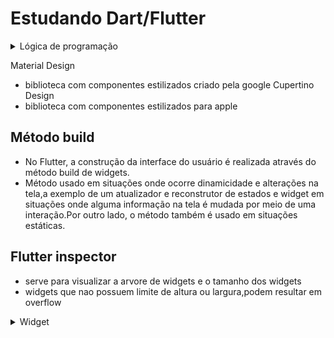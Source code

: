 # Estudando Dart/Flutter

<details>
 <summary>Lógica de programação</summary>

 <details>
  <summary>Future</summary>

  O método Future é utilizado para realizar operações assíncronas
  
  ```
  Future<TipoRetorno> nomeFuncao(Tipo parametro parametero) async {
   
   return someValue;  // ou throw SomeException;
  }

  ```
  
 </details>
</details>

Material Design
 - biblioteca com componentes estilizados criado pela google
Cupertino Design
 - biblioteca com componentes estilizados para apple

## Método build
 - No Flutter, a construção da interface do usuário é realizada através do método build de widgets.
 - Método usado em situações onde ocorre dinamicidade e alterações na tela,a exemplo de um atualizador e reconstrutor de estados e widget em situações onde alguma informação na tela é mudada por meio de uma interação.Por outro lado, o  método também é usado em situações estáticas.

## Flutter inspector
 - serve para visualizar a arvore de widgets e o tamanho dos widgets
 - widgets que nao possuem limite de altura ou largura,podem resultar em overflow

<details>
 <summary>Widget</summary>

 

 ## Widget
 - Um widget pode ser interpretado como as tags html que exibem algum tipo de conteúdo ou agrupam conteúdos,exemplo: textos, botoẽs, divs, imagem e etc.

### StatefulWidget
  - Widget utilizado em situações em que parte da interface do usuário precisa ser atualizada dinâmicamente, exemplo: Ao clicar em um botão, +1 deve ser incrementado em uma variável e exibido na tela.

#### createState()
 - createState() é chamado uma vez durante a inicialização do widget.
 - Ele deve retornar uma nova instância de uma classe que estende State.
 - A instância da classe de estado fica associada a um único widget e é usada para armazenar e gerenciar o estado mutável desse widget.

#### Classe que implementa StatefulWidget
 - Responsável por definir a estrutura e configurações de armazenamento de estado.

#### Classe que implementa State
 - Responsável por manter o estado.

```dart
import 'package:flutter/material.dart';

void main() {
  runApp(const MyApp());
}

class MyApp extends StatelessWidget{
  
  
  const MyApp({Key? key}) : super(key: key);

  @override
  Widget build(BuildContext context){

    return MaterialApp(
      title:'AULA 2',
      home: Scaffold(
        appBar: AppBar(
          title: Text('StateFullWidget'),
        ),
        body: Teste(),
        
      )
    );
  }
}

class Teste extends StatefulWidget{
  const Teste({Key? key}) : super(key: key);

  @override
  _Teste createState() => _Teste();
}

class _Teste extends State<Teste>{
  int contador = 0;

  void _incrementador(){
    setState((){
      contador++;
    });
  }


  @override
  Widget build(BuildContext context){
    return Container(
      child: Column(
        children: [
          Text('contado: ${contador}'),
          ElevatedButton(
            onPressed: (){_incrementador();},
            child: Text('Clique em mim!'))
        ]
      )
    );
  }  
}
```
 

### Tipos de widgets

#### Container
 - Um Container é um agrupador de widgets, a exemplo de uma div.
 - O comportamento padrão de um container é ocupar todo espaço do seu componente pai, então em casos de Containers aninhados, pode ocorrer comportamentos não esperados, como sopreposição.

#### Column

#### Stack
 - O Widget Stack é uma alternativa ao Container. O Stack permite agrupamento de widgets e aninhamento de outras Stacks
 - O Stack sozinho não possui dimensāo e dessa forma não é possível definir uma cor de fundo.O Stack só possui dimensão se ele possuir um filho ou seja filho de outro widget, a exemplo de um Container.

#### Exemplo de estilização de Container
```dart

 Container(
  width: 200.0,
  height: 100.0,
  color: Colors.blue,
  alignment: Alignment.center,
  margin: EdgeInsets.all(16.0),
  padding: EdgeInsets.symmetric(horizontal: 8.0, vertical: 12.0),
  child: Text(
    'Olá, Mundo!',
    style: TextStyle(color: Colors.white),
  ),
)

```
#### Exemplo de estilização de um widget Text
```dart
Text(
  'Olá, Mundo!',
  style: TextStyle(
    fontSize: 20.0,
    fontWeight: FontWeight.bold,
    color: Colors.blue,
  ),
  textAlign: TextAlign.center,
)
```

#### Padding
 - Existe duas formas de usar o padding:Adicionando padding em um widget como um Stack e adicionando padding a um componente que possui vários widgets.

*Adicionando Padding a um Container*
```dart
Container(
  padding: EdgeInsets.all(8.0), // Adiciona padding de 8 pixels em todos os lados
  child: // Seu conteúdo aqui,
)

```
*Adicionando padding a um componente com vários widgets*
```dart
Padding(
  padding: EdgeInsets.all(8.0), // Adiciona padding de 8 pixels em todos os lados
  child: Row(
    children: [
      // Seus widgets da linha aqui
    ],
  ),
)

```

#### ListView
 - O ListView serve para criar uma coluna dinâmica de widgets e permite a rolagem da tela.

*Componente Tarefa*
```dart
class Tarefa extends StatelessWidget {
  
  final String nome;
  const Tarefa(this.nome, {Key? key}) : super(key: key);

  @override
  Widget build(BuildContext context) {
    return Padding(
      padding: const EdgeInsets.all(8.0),
      child: Container(
        child: Stack(
          children: [
          // O último container está sobreposto em cima do primeiro
            Container(
              color: Colors.blue,
              height: 140,
            ),
            Container(
              color: Colors.white30,
              height: 100,
              child: Row(
                mainAxisAlignment: MainAxisAlignment.spaceBetween,
                children: [
                  Container(
                    color: Colors.black26,
                    width: 72,
                    height: 100,
                  ),
                  Text(nome),
                  ElevatedButton(
                    onPressed: () {},
                    child: const Icon(Icons.arrow_drop_up),
                  ),
                ],
              ),
            ),
          ],
        ),
      ),
    );
  }   
}
```
```dart
lass MyApp extends StatelessWidget {
  const MyApp({Key? key});

  @override
  Widget build(BuildContext context) {
    return MaterialApp(
      title: 'Flutter Demo',
      theme: ThemeData(
        primarySwatch: Colors.green,
      ),
      home: Scaffold(
          appBar: AppBar(
            title: const Text('Minhas tarefas'),
          ),
          body: ListView(
            children: [
              Tarefa('Aprendendo Java'),
              Tarefa('Aprendendo Flutter'),
              Tarefa('Aprendendo Kotlin'),
              Tarefa('Aprendendo Kotlin'),
              Tarefa('Aprendendo Kotlin'),
              Tarefa('Aprendendo Kotlin'),
              Tarefa('Aprendendo Kotlin'),
              Tarefa('Aprendendo Kotlin'),
              Tarefa('Aprendendo Kotlin')
            ]
          ),
          floatingActionButton: FloatingActionButton(onPressed: () {})),
    );
  }
}
```

#### Scaffold, material design
 - Scaffold é um widget que fornece uma estrutura visual básica para um aplicativo móvel. Ele serve como um "esqueleto" para o layout da sua interface do usuário.
 
##### Elementos que Scaffold disponibiliza

##### AppBar
 - É a barra superior que geralmente contém o título do aplicativo e possivelmente ações, como botões de navegação ou de ação.
 
##### Body
 - É a área principal do conteúdo da tela. Pode conter qualquer widget, como listas, colunas, linhas, etc. É definida usando a propriedade body.
 
##### home
 - Define qual será a tela inicial do aplicativo
 - home serve para indicar que a tela inicial será definida por Scaffold

<details>
 <summary>Formulários</summary>

 ## Formulários

 ### Manipulando inputs

 #### TextFormField
 ##### Controller
  - A Classe TextEditingController permite controlar e manipular o texto no campo de entrada ```TextFormField``` e o Controller é a instância dessa classe.

 ##### Como usar o método onChanged

 *Utilizando onChanged para monitorar um input*

  - onChanged recebe em seu parâmetro o atributo text da classe TextEditingController e no seu escopo recebe o método setState para atualizar em especifico o valor de inputImgController.text.
 
 ```dart
 class CarregadorImg extends StatefulWidget{

  @override
  _CarregadorImg createState() => _CarregadorImg();
}

class _CarregadorImg extends State<CarregadorImg>{

  TextEditingController inputImgController = TextEditingController();
  //late String valueInputImg;
  
  @override
  Widget build(BuildContext context){
    return Container(
      child: Column(
        children: [
          TextFormField(
            controller: inputImgController,
            onChanged: (text){
              setState((){});
            },
            decoration: InputDecoration(
              labelText: 'Digite a URL da imagem.'),
              
          ),
          Container(
            height: 100,
            width: 100,
            child: inputImgController.text.isNotEmpty ? Image.network(
              inputImgController.text,
              fit: BoxFit.cover,
            ) : Container(),
          ),
          // TextButton(onPressed: (){}, child: Text('Clique aqui')),  
        ],
      )
    );
  }
}
```

###### Principais funcionalidades  do Controller
 - Recuperar o Texto Atual
```dart
TextEditingController nomeController = TextEditingController();
String valueInput = nomeController.text;

TextFormField(
  controller: nomeController
)
```
*Exemplo*
```dart
class Form extends StatefulWidget{

  @override
  _Form createState() => _Form(); 
}

class _Form extends State<Form>{
  TextEditingController nomeController = TextEditingController();

  @override
  Widget build(BuildContext context){

    return Container(
      child: Column(
        children: [
          TextFormField(
            controller: nomeController,
            decoration: InputDecoration(labelText: 'Digite algo'),
          ),
          TextButton(onPressed: (){print(nomeController.text);}, child: Text('Clique aqui'))
        ]
      )
    );

  }

}
```
##### validator
 - Fornece uma função de validação que verifica se o valor inserido no campo de texto é válido.
 - Deve retornar uma String com uma mensagem de erro se não foi válido e null se for válido.
 - O parâmetro value na função de validação contém o valor inserido no input.
 
#### Widget Form
 - Utilizado para agrupar e gerenciar widgets de entrada  de dados, de modo a facilitar a validação e o envio.

**GlobalKey**
 - A classe GlobalKey é uma chave global que pode ser usada para se comunicar com um objeto específico, independentemente de onde ele esteja na hierarquia de widgets.
 
**GlobalKey<State>**, subclasse de globalkey
 - Utilizada quando um widget possui um estado que você deseja acessar de fora do widget em que ele está.

**Validate**
 - O método validate percorre todos os validadores dos widgets de entrada dentro do Form e retorna true se todos os widgets são válidos.

```dart
Form(
  key: _formKey,
  child: Column(
    children: [
      // Adicione seus widgets de entrada aqui
      TextFormField(
       validator: (value) {
        if (value == null || value.isEmpty) {
         return 'Este campo não pode ficar em branco.';
        }
        return null;
      },
       // ... outras configurações do TextFormField
     ),

      // Outros widgets de entrada, botões, etc.
    ],
  ),
),

```
```dart
ElevatedButton(
  onPressed: () {
    if (_formKey.currentState!.validate()) {
      // Se a validação for bem-sucedida, faça algo, como enviar os dados.
      // Pode acessar os dados dos campos de texto por meio do controller ou
      // pelo método onSaved no TextFormField.
    }
  },
  child: Text('Enviar'),
),

```
```dart
```
 
</details>

### Iniciando um widget com valores dinâmicos
 - Vamos imaginar um componente que possui um widget stack filho e uma imagem como filha de stack.Vários componentes podem ser criados, mas as imagens deve ser diferente.Neste caso, sem usar a dinamicidade, todos os componentes possuíram a mesma imagem.

```dart
final String src_img
this.src_img
Image.network(src_img)
Componente(link)
```
 - Cada componente terá uma imagem diferente de forma dinâmica e não da forma hard code.

```dart
import 'package:flutter/material.dart';

void main() {
  runApp(const MyApp());
}

class MyApp extends StatelessWidget{
  const MyApp({Key? key}) : super(key: key);

  @override
  Widget build(BuildContext context){

    return MaterialApp(
      title: 'Flutter app',
      home: Scaffold(
        appBar: AppBar(
          title: Text('Teste'),
        ),
        body:Column(
          children: [
            
            Componente('https://cdn.cloudflare.steamstatic.com/steam/apps/861650/header.jpg?t=1698396735'),
            Componente('https://www.promobit.com.br/blog/wp-content/uploads/2022/05/17183905/skate.jpg')
          ]
        )
        
          
      )

    );
  }
}

class Componente extends StatelessWidget{
  
  final String src_img;
  const Componente(this.src_img, {Key? key}) : super(key: key);

  @override
  Widget build(BuildContext context){

    return Padding(
      padding:EdgeInsets.all(8.0),
      child: Container(
        color:Colors.grey,
        width: 400.0,
        height: 200.0,
          child: Stack(
            children:[
              Image.network(src_img),
            ]
          )
      )
    );
  }
    
}
```


<details>
 <summary>Janela de diálogo</summary>

 Função anônima com parâmetros nomeados
  - Função com parãmetros e valores atribuídos no próprio parâmetro da função.

 *Exemplo: vamos supor que uma função aceite 3 valores em seu parâmetro*
 ```dart
 static carro({
   String nome = 'gol',
   String marca = 'Wolksvagem',
   String cor = 'prata'
 })
 ```
 
 ```dart
 static showDialogWithMessage({
    String? message,
    bool autoHide = true,
    int durationSeconds = 4,
    bool dismissible = true,
  }) async {
    final Widget widget = Center(
      child: Container(
        padding: EdgeInsets.all(16.0),
        width: 300,
        decoration: BoxDecoration(
          color: Colors.grey[800],
          borderRadius: BorderRadius.circular(8.0)
        ),
        child: Text(
          message ?? "Ocorreu um erro. Tente novamente.",
          style: TextStyle(
            color: Colors.white,
            fontSize: 12.0, // Alterado para fonte de tamanho 12
            decoration: TextDecoration.none, // Removido sublinhado
          ),
        ),
      ),
    );

    showDialogDefault(
      widget: widget,
      autoHide: autoHide,
      durationMilli: durationSeconds * 1000,
      dismissible: dismissible,
    );
  }
 ```

showDialog
  showDialogDefault
    showDialogWithMessage

### janela de diálogo 2

```dart
import 'package:flutter/material.dart';

void main() {
  runApp(MyApp());
}

class MyApp extends StatelessWidget {
  @override
  Widget build(BuildContext context) {
    return MaterialApp(
      title: 'Flutter Alerta Exemplo',
      home: Scaffold(
        appBar: AppBar(
          title: Text('Flutter Alerta Exemplo'),
        ),
        body: Center(
          child: Builder(
            builder: (BuildContext context) {
              return ElevatedButton(
                onPressed: () {
                  _exibirAlerta(context);
                },
                child: Text('Exiba o Alerta'),
              );
            },
          ),
        ),
      ),
    );
  }

  Future<void> _exibirAlerta(BuildContext context) async {
    return showDialog(
      context: context,
      builder: (BuildContext context) {
        return AlertDialog(
          title: Text('Alerta Acionado'),
          content: Text('Esta é a mensagem do alerta.'),
          actions: <Widget>[
            TextButton(
              onPressed: () {
                Navigator.of(context).pop();
              },
              child: Text('Fechar'),
            ),
          ],
        );
      },
    );
  }
}


```
 
</details>





</details>
